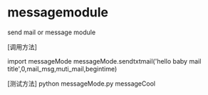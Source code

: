 # messagemodule
send mail or  message module










[调用方法]

import messageMode
messageMode.sendtxtmail('hello baby mail title',0,mail_msg,muti_mail,begintime)

[测试方法]
 python  messageMode.py    messageCool
